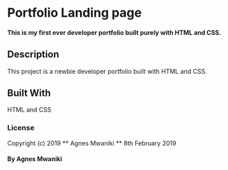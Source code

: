 # Portfolio Landing page
#### This is my first ever developer portfolio built purely with HTML and CSS. 
## Description
This project is a newbie developer portfolio built with HTML and CSS.
## Built With
HTML and CSS
### License
Copyright (c) 2019 ** Agnes Mwaniki **
8th February 2019
#### By **Agnes Mwaniki**
  
